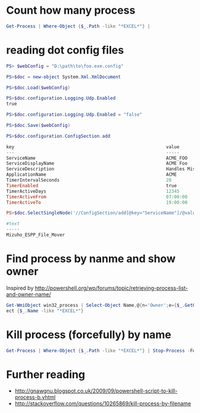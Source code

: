 # Count how many process

```ps1
Get-Process | Where-Object {$_.Path -like "*EXCEL*"} |
```

# reading dot config files

```ps1
PS> $webConfig = "D:\path\to\foo.exe.config"

PS>$doc = new-object System.Xml.XmlDocument

PS>$doc.Load($webConfig)

PS>$doc.configuration.Logging.Udp.Enabled
true

PS>$doc.configuration.Logging.Udp.Enabled = "false"

PS>$doc.Save($webConfig)

PS>$doc.configuration.ConfigSection.add

key                                                         value
---                                                         -----
ServiceName                                                 ACME_FOO
ServiceDisplayName                                          ACME Foo
ServiceDescription                                          Handles Misc
ApplicationName                                             ACME
TimerIntervalSeconds                                        20
TimerEnabled                                                true
TimerActiveDays                                             12345
TimerActiveFrom                                             07:00:00
TimerActiveTo                                               19:00:00

PS>$doc.SelectSingleNode('//ConfigSection/add[@key="ServiceName"]/@value')

#text
-----
Mizuho_ESPP_File_Mover

```

# Find process by nanme and show owner

Inspired by http://powershell.org/wp/forums/topic/retrieving-process-list-and-owner-name/

```ps1
Get-WmiObject win32_process | Select-Object Name,@{n='Owner';e={$_.GetOwner().User}} | Where-Obj
ect {$_.Name -like "*EXCEL*"}
```

# Kill process (forcefully) by name

```ps1
Get-Process | Where-Object {$_.Path -like "*EXCEL*"} | Stop-Process -Force
```

# Further reading
- http://gnawgnu.blogspot.co.uk/2009/09/powershell-script-to-kill-process-b.yhtml
- http://stackoverflow.com/questions/10265869/kill-process-by-filename
